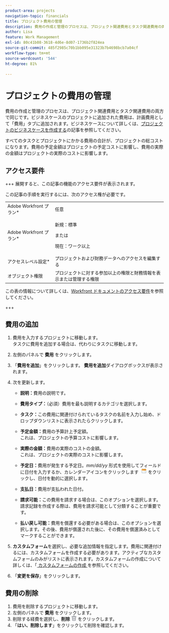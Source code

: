 ```yaml
---
product-area: projects
navigation-topic: financials
title: プロジェクト費用の管理
description: 費用の作成と管理のプロセスは、プロジェクト関連費用とタスク関連費用の両方で同じです。ビジネスケースのプロジェクトに追加された費用は、計画費用として「費用」タブに追加されます。ビジネス ケースの詳細については、「プロジェクトのビジネス ケースを作成する」を参照してください。
author: Lisa
feature: Work Management
exl-id: 80c41b08-3618-4d6e-8d07-1736b2f824ea
source-git-commit: 485f2985c70b1bb095e31323b7b4698bcb7a04cf
workflow-type: tm+mt
source-wordcount: '544'
ht-degree: 81%

---
```


# プロジェクトの費用の管理

費用の作成と管理のプロセスは、プロジェクト関連費用とタスク関連費用の両方で同じです。ビジネスケースのプロジェクトに追加された費用は、計画費用として「費用」タブに追加されます。ビジネスケースについて詳しくは、[プロジェクトのビジネスケースを作成する](../../../manage-work/projects/define-a-business-case/create-business-case.md)の記事を参照してください。

すべてのタスクとプロジェクトにかかる費用の合計が、プロジェクトの総コストになります。費用の予定金額はプロジェクトの予定コストに影響し、費用の実際の金額はプロジェクトの実際のコストに影響します。

## アクセス要件

+++ 展開すると、この記事の機能のアクセス要件が表示されます。

この記事の手順を実行するには、次のアクセス権が必要です。

<table style="table-layout:auto"> 
 <col> 
 <col> 
 <tbody> 
  <tr> 
   <td role="rowheader">Adobe Workfront プラン*</td> 
   <td>任意</td> 
  </tr> 
  <tr> 
   <td role="rowheader">Adobe Workfront プラン*</td> 
   <td>
   <p>新規：標準</p>
   <p>または</p>
   <p>現在：ワーク以上</p></td> 
  </tr> 
  <tr> 
   <td role="rowheader">アクセスレベル設定*</td> 
   <td>プロジェクトおよび財務データへのアクセスを編集する</td> 
  </tr> 
  <tr> 
   <td role="rowheader">オブジェクト権限</td> 
   <td>プロジェクトに対する参加以上の権限と財務情報を表示または管理する権限</td> 
  </tr> 
 </tbody> 
</table>

この表の情報について詳しくは、[Workfront ドキュメントのアクセス要件](/help/quicksilver/administration-and-setup/add-users/access-levels-and-object-permissions/access-level-requirements-in-documentation.md)を参照してください。

+++

## 費用の追加

1. 費用を入力するプロジェクトに移動します。\
   タスクに費用を追加する場合は、代わりにタスクに移動します。
1. 左側のパネルで **費用** をクリックします。
1. 「**費用を追加**」をクリックします。
**費用を追加**&#x200B;ダイアログボックスが表示されます。
1. 次を更新します。

   * **説明：**&#x200B;費用の説明です。
   * **費用タイプ：**（必須）費用を最も説明するカテゴリを選択します。
   * **タスク：**&#x200B;この費用に関連付けられているタスクの名前を入力し始め、ドロップダウンリストに表示されたらクリックします。
   * **予定金額：**&#x200B;費用の予算計上予定額。\
     これは、プロジェクトの予算コストに影響します。

   * **実際の金額：**&#x200B;費用の実際のコストの金額。\
     これは、プロジェクトの実際のコストに影響します。

   * **予定日：**&#x200B;費用が発生する予定日。*mm/dd/yy* 形式を使用してフィールドに日付を入力するか、カレンダーアイコンをクリックします  ![ カレンダーアイコン ](assets/calendar-icon.png) をクリックし、日付を動的に選択します。

   * **支払日：**&#x200B;費用が支払われた日付。
   * **請求可能：**&#x200B;この費用を請求する場合は、このオプションを選択します。請求記録を作成する際は、費用を請求可能として分類することが重要です。
   * **払い戻し可能：**&#x200B;費用を償還する必要がある場合は、このオプションを選択します。その後、費用が償還された後に、その費用を償還済みとしてマークすることができます。

1. **カスタムフォーム**&#x200B;を選択し、必要な追加情報を指定します。費用に関連付けるには、カスタムフォームを作成する必要があります。アクティブなカスタムフォームのみがリストに表示されます。カスタムフォームの作成について詳しくは、「[ カスタムフォームの作成 ](/help/quicksilver/administration-and-setup/customize-workfront/create-manage-custom-forms/form-designer/design-a-form/design-a-form.md) を参照してください。

1. 「**変更を保存**」をクリックします。

## 費用の削除

1. 費用を削除するプロジェクトに移動します。
1. 左側のパネルで **費用** をクリックします。
1. 削除する経費を選択し、**削除** ![削除](assets/delete.png) をクリックします。
1. 「**はい、削除します**」をクリックして削除を確認します。
